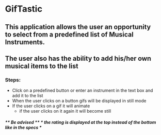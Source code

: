 # GifTastic

## This application allows the user an opportunity to select from a predefined list of Musical Instruments.

## The user also has the ability to add his/her own musical items to the list


### Steps: ###
* Click on a predefined button or enter an instrument in the text box and add it to the list
* When the user clicks on a button gifs will be displayed in still mode
* If the user clicks on a gif it will animate 
    * if the user clicks on it again it will become still





##### ** Be advised ** * the rating is displayed at the top instead of the bottom like in the specs *
